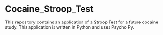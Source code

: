 # Cocaine_Stroop_Test
This repository contains an application of a Stroop Test for a future cocaine study. This application is written in Python and uses Psycho Py.
